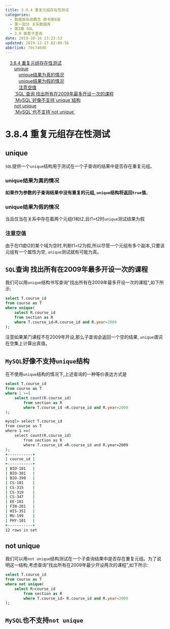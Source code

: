 ```yaml
---
title: 3.8.4 重复元组存在性测试
categories: 
  - 数据库系统概念 原书第6版
  - 第一部分 关系数据库
  - 第3章 SQL
  - 3.8 嵌套子查询
date: 2019-10-16 13:23:53
updated: 2019-12-17 02:00:56
abbrlink: 79c746d6
---
```

<div id='my_toc'><a href="/ReadingNotes/79c746d6/#3-8-4-重复元组存在性测试" class="header_1">3.8.4 重复元组存在性测试</a>&nbsp;<br><a href="/ReadingNotes/79c746d6/#unique" class="header_2">unique</a>&nbsp;<br><a href="/ReadingNotes/79c746d6/#unique结果为真的情况" class="header_3">unique结果为真的情况</a>&nbsp;<br><a href="/ReadingNotes/79c746d6/#unique结果为假的情况" class="header_3">unique结果为假的情况</a>&nbsp;<br><a href="/ReadingNotes/79c746d6/#注意空值" class="header_3">注意空值</a>&nbsp;<br><a href="/ReadingNotes/79c746d6/#-SQL-查询-找出所有在2009年最多开设一次的课程" class="header_2">`SQL`查询 找出所有在2009年最多开设一次的课程</a>&nbsp;<br><a href="/ReadingNotes/79c746d6/#-MySQL-好像不支持-unique-结构" class="header_2">`MySQL`好像不支持`unique`结构</a>&nbsp;<br><a href="/ReadingNotes/79c746d6/#not-unique" class="header_2">not unique</a>&nbsp;<br><a href="/ReadingNotes/79c746d6/#-MySQL-也不支持-not-unique" class="header_2">`MySQL`也不支持`not unique`</a>&nbsp;<br></div>
<style>.header_1{margin-left: 1em;}.header_2{margin-left: 2em;}.header_3{margin-left: 3em;}.header_4{margin-left: 4em;}.header_5{margin-left: 5em;}.header_6{margin-left: 6em;}</style>
<!--more-->
<script>if (navigator.platform.search('arm')==-1){document.getElementById('my_toc').style.display = 'none';}var e,p = document.getElementsByTagName('p');while (p.length>0) {e = p[0];e.parentElement.removeChild(e);}</script>

<!--end-->
<!--SSTStart-->
# 3.8.4 重复元组存在性测试 #
## unique ##
`SQL`提供一个`unique`结构用于测试在一个子查询的结果中是否存在重复元组。
### unique结果为真的情况 ###
**如果作为参数的子查询结果中没有重复的元组, `unique`结构将返回`true`值**。
### unique结果为假的情况 ###
当且仅当在关系中存在着两个元组t1和t2,且t1=t2时`unique`测试结果为假
### 注意空值 ###
由于在t1或t2的某个域为空时,判断t1=t2为假,所以尽管一个元组有多个副本,只要该元组有一个属性为空, `unique`测试就有可能为真。
## `SQL`查询 找出所有在2009年最多开设一次的课程 ##
我们可以用`unique`结构书写查询"找出所有在2009年最多开设一次的课程",如下所示:
```sql
select T.course_id
from course as T
where unique(
    select R.course_id
    from section as R
    where T.course_id=R.course_id and R.year=2009
);
```
注意如果某门课程不在2009年开设,那么子查询会返回一个空的结果, `unique`谓词在空集上计算出真值。
## `MySQL`好像不支持`unique`结构 ##
在不使用`unique`结构的情况下,上述查询的一种等价表达方式是
```sql
select T.course_id
from course as T
where 1 >=(
    select count(R.course_id)
        from section as R
        where T.course_id =R.course_id and R.year=2009
);
```
```cmd
mysql> select T.course_id
from course as T
where 1 >=(
    select count(R.course_id)
        from section as R
        where T.course_id =R.course_id and R.year=2009
);
+-----------+
| course_id |
+-----------+
| BIO-101   |
| BIO-301   |
| BIO-399   |
| CS-101    |
| CS-315    |
| CS-319    |
| CS-347    |
| EE-181    |
| FIN-201   |
| HIS-351   |
| MU-199    |
| PHY-101   |
+-----------+
12 rows in set
```
## not unique ##
我们可以用`not unique`结构测试在一个子查询结果中是否存在重复元组。为了说明这一结构,考虑查询"找出所有在2009年最少开设两次的课程",如下所示:
```sql
select T.course_id
from course as T
where not unique(
    select R>course_id
        from section as R
        where T.course_id= R.course_id and R.year=2009
);
```
## `MySQL`也不支持`not unique` ##

<!--SSTStop-->

